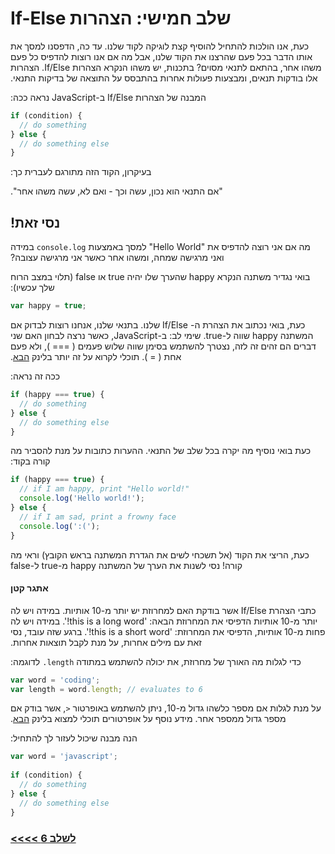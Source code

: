 # &#x202b; שלב חמישי: הצהרות If-Else

&#x202b;
כעת, אנו הולכות להתחיל להוסיף קצת לוגיקה לקוד שלנו. עד כה, הדפסנו למסך את אותו הדבר בכל פעם שהרצנו את הקוד שלנו, אבל מה אם אנו רוצות להדפיס כל פעם משהו אחר, בהתאם לתנאי מסוים? בתכנות, יש משהו הנקרא הצהרות If/Else. הצהרות אלו בודקות תנאים, ומבצעות פעולות אחרות בהתבסס על התוצאה של בדיקות התנאי.

&#x202b;
המבנה של הצהרות If/Else ב-JavaScript נראה ככה:

```js
if (condition) {
  // do something
} else {
  // do something else
}
```

&#x202b;
בעיקרון, הקוד הזה מתורגם לעברית כך:

&#x202b;
"אם התנאי הוא נכון, עשה וכך - ואם לא, עשה משהו אחר".

## &#x202b; נסי זאת!

&#x202b;
מה אם אני רוצה להדפיס את "Hello World" למסך באמצעות `console.log` במידה ואני מרגישה שמחה, ומשהו אחר כאשר אני מרגישה עצובה?

&#x202b;
בואי נגדיר משתנה הנקרא happy שהערך שלו יהיה true או false (תלוי במצב הרוח שלך עכשיו):

```js
var happy = true;
```

&#x202b;
כעת, בואי נכתוב את הצהרת ה- If/Else שלנו. בתנאי שלנו, אנחנו רוצות לבדוק אם המשתנה happy שווה ל-true. שימי לב: ב-JavaScript, כאשר נרצה לבחון האם שני דברים הם זהים זה לזה, נצטרך להשתמש בסימן שווה שלוש פעמים ( === ), ולא פעם אחת ( = ).
תוכלי לקרוא על זה יותר בלינק [הבא](http://www.w3schools.com/js/js_operators.asp).

&#x202b;
ככה זה נראה:
```js
if (happy === true) {
  // do something
} else {
  // do something else
}
```


&#x202b;
כעת בואי נוסיף מה יקרה בכל שלב של התנאי. ההערות כתובות על מנת להסביר מה קורה בקוד:

```js
if (happy === true) {
  // if I am happy, print "Hello world!"
  console.log('Hello world!');
} else {
  // if I am sad, print a frowny face
  console.log(':(');
}
```


&#x202b;
כעת, הריצי את הקוד (אל תשכחי לשים את הגדרת המשתנה בראש הקובץ) וראי מה קורה! נסי לשנות את הערך של המשתנה happy מ-true ל-false

#### &#x202b; אתגר קטן

&#x202b;
כתבי הצהרת If/Else אשר בודקת האם למחרוזת יש יותר מ-10 אותיות. במידה ויש לה יותר מ-10 אותיות הדפיסי את המחרוזת הבאה: 'this is a long word!'. במידה ויש לה פחות מ-10 אותיות, הדפיסי את המחרוזת: 'this is a short word!'. ברגע שזה עובד, נסי זאת עם מילים אחרות, על מנת לקבל תוצאות אחרות.

&#x202b;
כדי לגלות מה האורך של מחרוזת, את יכולה להשתמש במתודה `length.`
לדוגמה:

 ```js
var word = 'coding';
var length = word.length; // evaluates to 6
```

&#x202b;
על מנת לגלות אם מספר כלשהו גדול מ-10, ניתן להשתמש באופרטור `<`, אשר בודק אם מספר גדול ממספר אחר. מידע נוסף על אופרטורים תוכלי למצוא בלינק [הבא](https://developer.mozilla.org/en-US/docs/Web/JavaScript/Reference/Operators/Comparison_Operators).

&#x202b;
הנה מבנה שיכול לעזור לך להתחיל:

```js
var word = 'javascript';
​
if (condition) {
  // do something
} else {
  // do something else
}
```

### &#x202b; [לשלב 6 >>>>](https://github.com/node-girls/beginners-javascript-hebrew/blob/master/step06.md)